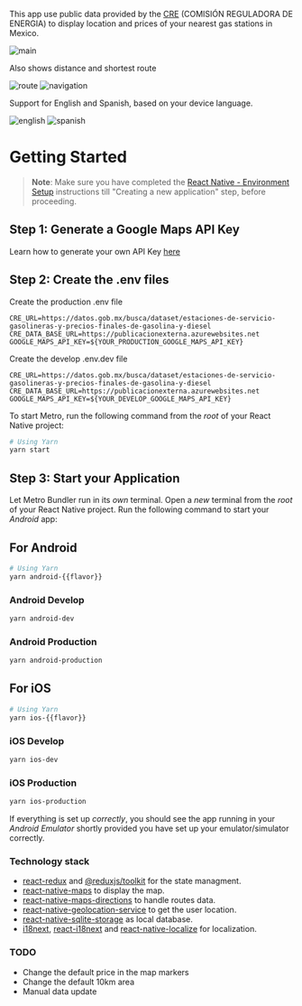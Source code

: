 This app use public data provided by the [CRE](https://www.gob.mx/cre) (COMISIÓN REGULADORA DE ENERGIA) to display location and prices of your nearest gas stations in Mexico.

![main](https://github.com/JMRamosJuarez/cre-mx-fuels/assets/19629268/ed0f1a9b-b07f-457a-91eb-4b56e7f40bd6)

Also shows distance and shortest route

![route](https://github.com/JMRamosJuarez/cre-mx-fuels/assets/19629268/0444b5fc-6f02-4716-bf5b-837c8c1e35ed) ![navigation](https://github.com/JMRamosJuarez/cre-mx-fuels/assets/19629268/1ea04944-b121-4ca1-aaf6-fdc5abf7f1c1)

Support for English and Spanish, based on your device language.

![english](https://github.com/JMRamosJuarez/cre-mx-fuels/assets/19629268/2c6ba68b-ed17-4732-9fce-3733ef8cf393) ![spanish](https://github.com/JMRamosJuarez/cre-mx-fuels/assets/19629268/bcc6f4ee-bd4c-4f9f-b62b-50f586762da2)

# Getting Started

> **Note**: Make sure you have completed the [React Native - Environment Setup](https://reactnative.dev/docs/environment-setup) instructions till "Creating a new application" step, before proceeding.

## Step 1: Generate a Google Maps API Key

Learn how to generate your own API Key [here](https://developers.google.com/maps/documentation/javascript/get-api-key)

## Step 2: Create the .env files

Create the production .env file

```
CRE_URL=https://datos.gob.mx/busca/dataset/estaciones-de-servicio-gasolineras-y-precios-finales-de-gasolina-y-diesel
CRE_DATA_BASE_URL=https://publicacionexterna.azurewebsites.net
GOOGLE_MAPS_API_KEY=${YOUR_PRODUCTION_GOOGLE_MAPS_API_KEY}
```

Create the develop .env.dev file

```
CRE_URL=https://datos.gob.mx/busca/dataset/estaciones-de-servicio-gasolineras-y-precios-finales-de-gasolina-y-diesel
CRE_DATA_BASE_URL=https://publicacionexterna.azurewebsites.net
GOOGLE_MAPS_API_KEY=${YOUR_DEVELOP_GOOGLE_MAPS_API_KEY}
```

To start Metro, run the following command from the _root_ of your React Native project:

```bash
# Using Yarn
yarn start
```

## Step 3: Start your Application

Let Metro Bundler run in its _own_ terminal. Open a _new_ terminal from the _root_ of your React Native project. Run the following command to start your _Android_ app:

## For Android

```bash
# Using Yarn
yarn android-{{flavor}}
```

### Android Develop

```bash
yarn android-dev
```

### Android Production

```bash
yarn android-production
```

## For iOS

```bash
# Using Yarn
yarn ios-{{flavor}}
```

### iOS Develop

```bash
yarn ios-dev
```

### iOS Production

```bash
yarn ios-production
```

If everything is set up _correctly_, you should see the app running in your _Android Emulator_ shortly provided you have set up your emulator/simulator correctly.

### Technology stack

- [react-redux](https://github.com/reduxjs/react-redux) and [@reduxjs/toolkit](https://github.com/reduxjs/redux-toolkit) for the state managment.
- [react-native-maps](https://github.com/react-native-maps/react-native-maps) to display the map.
- [react-native-maps-directions](https://github.com/bramus/react-native-maps-directions) to handle routes data.
- [react-native-geolocation-service](https://github.com/Agontuk/react-native-geolocation-service) to get the user location.
- [react-native-sqlite-storage](https://github.com/andpor/react-native-sqlite-storage) as local database.
- [i18next](https://github.com/i18next/i18next), [react-i18next](https://github.com/i18next/react-i18next) and [react-native-localize](https://github.com/zoontek/react-native-localize) for localization.

### TODO

- Change the default price in the map markers
- Change the default 10km area
- Manual data update
